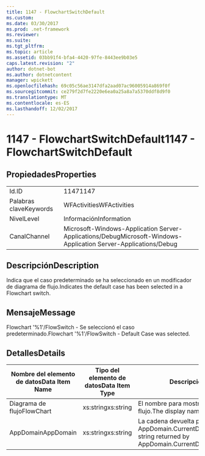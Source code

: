 ```yaml
---
title: 1147 - FlowchartSwitchDefault
ms.custom: 
ms.date: 03/30/2017
ms.prod: .net-framework
ms.reviewer: 
ms.suite: 
ms.tgt_pltfrm: 
ms.topic: article
ms.assetid: 03bb91f4-bfa4-4420-97fe-8443ee9b03e5
caps.latest.revision: "2"
author: dotnet-bot
ms.author: dotnetcontent
manager: wpickett
ms.openlocfilehash: 69c05c56ae3147dfa2aad07ac96005914a869f0f
ms.sourcegitcommit: ce279f2d7fe2220e6ea0a25a8a7a5370ddf8d9f0
ms.translationtype: MT
ms.contentlocale: es-ES
ms.lasthandoff: 12/02/2017
---
```

# <a name="1147---flowchartswitchdefault"></a><span data-ttu-id="24e69-102">1147 - FlowchartSwitchDefault</span><span class="sxs-lookup"><span data-stu-id="24e69-102">1147 - FlowchartSwitchDefault</span></span>
## <a name="properties"></a><span data-ttu-id="24e69-103">Propiedades</span><span class="sxs-lookup"><span data-stu-id="24e69-103">Properties</span></span>  
  
|||  
|-|-|  
|<span data-ttu-id="24e69-104">Id.</span><span class="sxs-lookup"><span data-stu-id="24e69-104">ID</span></span>|<span data-ttu-id="24e69-105">1147</span><span class="sxs-lookup"><span data-stu-id="24e69-105">1147</span></span>|  
|<span data-ttu-id="24e69-106">Palabras clave</span><span class="sxs-lookup"><span data-stu-id="24e69-106">Keywords</span></span>|<span data-ttu-id="24e69-107">WFActivities</span><span class="sxs-lookup"><span data-stu-id="24e69-107">WFActivities</span></span>|  
|<span data-ttu-id="24e69-108">Nivel</span><span class="sxs-lookup"><span data-stu-id="24e69-108">Level</span></span>|<span data-ttu-id="24e69-109">Información</span><span class="sxs-lookup"><span data-stu-id="24e69-109">Information</span></span>|  
|<span data-ttu-id="24e69-110">Canal</span><span class="sxs-lookup"><span data-stu-id="24e69-110">Channel</span></span>|<span data-ttu-id="24e69-111">Microsoft-Windows-Application Server-Applications/Debug</span><span class="sxs-lookup"><span data-stu-id="24e69-111">Microsoft-Windows-Application Server-Applications/Debug</span></span>|  
  
## <a name="description"></a><span data-ttu-id="24e69-112">Descripción</span><span class="sxs-lookup"><span data-stu-id="24e69-112">Description</span></span>  
 <span data-ttu-id="24e69-113">Indica que el caso predeterminado se ha seleccionado en un modificador de diagrama de flujo.</span><span class="sxs-lookup"><span data-stu-id="24e69-113">Indicates the default case has been selected in a Flowchart switch.</span></span>  
  
## <a name="message"></a><span data-ttu-id="24e69-114">Mensaje</span><span class="sxs-lookup"><span data-stu-id="24e69-114">Message</span></span>  
 <span data-ttu-id="24e69-115">Flowchart '%1'/FlowSwitch - Se seleccionó el caso predeterminado.</span><span class="sxs-lookup"><span data-stu-id="24e69-115">Flowchart '%1'/FlowSwitch - Default Case was selected.</span></span>  
  
## <a name="details"></a><span data-ttu-id="24e69-116">Detalles</span><span class="sxs-lookup"><span data-stu-id="24e69-116">Details</span></span>  
  
|<span data-ttu-id="24e69-117">Nombre del elemento de datos</span><span class="sxs-lookup"><span data-stu-id="24e69-117">Data Item Name</span></span>|<span data-ttu-id="24e69-118">Tipo del elemento de datos</span><span class="sxs-lookup"><span data-stu-id="24e69-118">Data Item Type</span></span>|<span data-ttu-id="24e69-119">Descripción</span><span class="sxs-lookup"><span data-stu-id="24e69-119">Description</span></span>|  
|--------------------|--------------------|-----------------|  
|<span data-ttu-id="24e69-120">Diagrama de flujo</span><span class="sxs-lookup"><span data-stu-id="24e69-120">FlowChart</span></span>|<span data-ttu-id="24e69-121">xs:string</span><span class="sxs-lookup"><span data-stu-id="24e69-121">xs:string</span></span>|<span data-ttu-id="24e69-122">El nombre para mostrar del diagrama de flujo.</span><span class="sxs-lookup"><span data-stu-id="24e69-122">The display name of the FlowChart.</span></span>|  
|<span data-ttu-id="24e69-123">AppDomain</span><span class="sxs-lookup"><span data-stu-id="24e69-123">AppDomain</span></span>|<span data-ttu-id="24e69-124">xs:string</span><span class="sxs-lookup"><span data-stu-id="24e69-124">xs:string</span></span>|<span data-ttu-id="24e69-125">La cadena devuelta por AppDomain.CurrentDomain.FriendlyName.</span><span class="sxs-lookup"><span data-stu-id="24e69-125">The string returned by AppDomain.CurrentDomain.FriendlyName.</span></span>|
